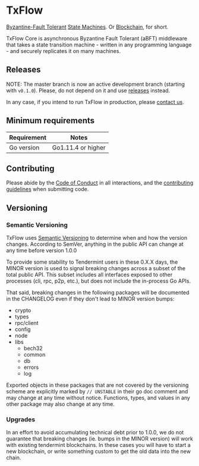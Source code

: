 # TxFlow

[Byzantine-Fault Tolerant](https://en.wikipedia.org/wiki/Byzantine_fault_tolerance)
[State Machines](https://en.wikipedia.org/wiki/State_machine_replication).
Or [Blockchain](https://en.wikipedia.org/wiki/Blockchain_(database)), for short.

TxFlow Core is asynchronous Byzantine Fault Tolerant (aBFT) middleware that takes a state transition machine - written in any programming language -
and securely replicates it on many machines.

## Releases

NOTE: The master branch is now an active development branch (starting with `v0.1.0`). Please, do not depend on it and
use [releases](https://github.com/Fantom-foundation/go-txflow/releases) instead.

In any case, if you intend to run TxFlow in production,
please [contact us](mailto:contact@fantom.foundation).

## Minimum requirements

Requirement|Notes
---|---
Go version | Go1.11.4 or higher

## Contributing

Please abide by the [Code of Conduct](CODE_OF_CONDUCT.md) in all interactions,
and the [contributing guidelines](CONTRIBUTING.md) when submitting code.

## Versioning

### Semantic Versioning

TxFlow uses [Semantic Versioning](http://semver.org/) to determine when and how the version changes.
According to SemVer, anything in the public API can change at any time before version 1.0.0

To provide some stability to Tendermint users in these 0.X.X days, the MINOR version is used
to signal breaking changes across a subset of the total public API. This subset includes all
interfaces exposed to other processes (cli, rpc, p2p, etc.), but does not
include the in-process Go APIs.

That said, breaking changes in the following packages will be documented in the
CHANGELOG even if they don't lead to MINOR version bumps:

- crypto
- types
- rpc/client
- config
- node
- libs
  - bech32
  - common
  - db
  - errors
  - log

Exported objects in these packages that are not covered by the versioning scheme
are explicitly marked by `// UNSTABLE` in their go doc comment and may change at any
time without notice. Functions, types, and values in any other package may also change at any time.

### Upgrades

In an effort to avoid accumulating technical debt prior to 1.0.0,
we do not guarantee that breaking changes (ie. bumps in the MINOR version)
will work with existing tendermint blockchains. In these cases you will
have to start a new blockchain, or write something custom to get the old
data into the new chain.
